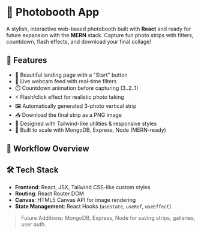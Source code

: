 # 📸 Photobooth App

A stylish, interactive web-based photobooth built with **React** and ready for future expansion with the **MERN** stack. Capture fun photo strips with filters, countdown, flash effects, and download your final collage!

## 🚀 Features

- 🎨 Beautiful landing page with a "Start" button
- 🎥 Live webcam feed with real-time filters
- ⏱️ Countdown animation before capturing (3..2..1)
- ⚡ Flash/click effect for realistic photo taking
- 🖼️ Automatically generated 3-photo vertical strip
- 📥 Download the final strip as a PNG image
- 🧩 Designed with Tailwind-like utilities & responsive styles
- 🔧 Built to scale with MongoDB, Express, Node (MERN-ready)

## 🔁 Workflow Overview

## 🛠️ Tech Stack

- **Frontend**: React, JSX, Tailwind CSS-like custom styles
- **Routing**: React Router DOM
- **Canvas**: HTML5 Canvas API for image rendering
- **State Management**: React Hooks (`useState`, `useRef`, `useEffect`)

> Future Additions: MongoDB, Express, Node for saving strips, galleries, user auth.
